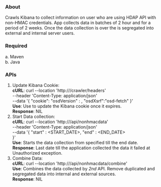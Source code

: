 ### About
Crawls Kibana to collect information on user who are using HDAP API with non-HMAC credentials. App collects data in batches of 2 hour and for a period of 2 weeks. Once the data collection is over the is segregated into external and internal server users.

### Required
a. Maven </br>
b. Java

### APIs
1. Update Kibana Cookie: </br>
**cURL**: curl --location 'http://<HOST>/crawler/headers' \
   --header 'Content-Type: application/json' \
   --data '{
   "cookie": <COOKIE> 
   "osdVersion" : <VERSION>,
   "osdXsrf":"osd-fetch"
   }' </br>
**Use**: Use to update the Kibana cookie once it expires.</br>
**Response**: NIL</br>
2. Start Data collection:</br>
   **cURL**: curl --location 'http://<HOST>/api/nonhmacdata' \
   --header 'Content-Type: application/json' \
   --data '{
   "start" : <START_DATE>,
   "end" : <END_DATE>   
   }' </br>
   **Use**: Starts the data collection from specified till the end date. </br>
   **Response**: Last date till the application collected the data it failed at Unauthorized exception. </br>
3. Combine Data:</br>
   **cURL**: curl --location 'http://<HOST>/api/nonhmacdata/combine' </br>
   **Use**: Combines the data collected by *2nd* API. Remove duplicated and segregated data into internal and external sources.</br>
   **Response**: NIL </br>

